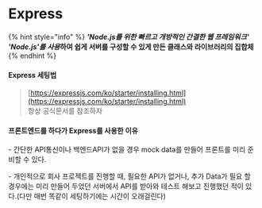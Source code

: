 # Express

{% hint style="info" %}
_**'Node.js를 위한 빠르고 개방적인 간결한 웹 프레임워크'**_\
_**'Node.js'를 사용**_**하여 쉽게 서버를 구성할 수 있게 만든 클래스와 라이브러리의 집합체**&#x20;
{% endhint %}

#### Express 세팅법

> [https://expressjs.com/ko/starter/installing.html](https://expressjs.com/ko/starter/installing.html) \
> 항상 공식문서를 참조하자

#### 프론트엔드를 하다가 Express를 사용한 이유

&#x20;\- 간단한 API통신이나 백엔드API가 없을 경우 mock data를 만들어 프론트를 미리 준비할 수 있다.

&#x20;\- 개인적으로 회사 프로젝트를 진행할 때, 필요한 API가 없거나, 추가 Data가 필요 할 경우에는 미리 만들어 두었던 서버에서 API를 받아와 테스트 해보고 진행했던 적이 있다.(다만 매번 똑같이 세팅하기에는 시간이 오래걸린다)

